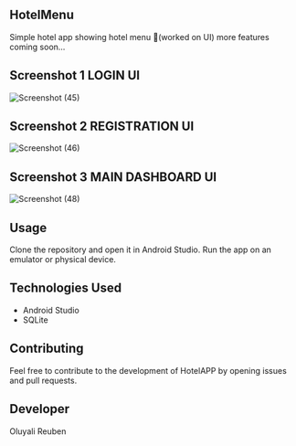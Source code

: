 ## HotelMenu
Simple hotel app showing hotel menu 🍔(worked on UI) more features coming soon...

## Screenshot 1 LOGIN UI

![Screenshot (45)](https://github.com/oluyalireuben/HotelMenu/assets/60091643/3f546476-1b70-490e-b738-89c0cf5ab301)

## Screenshot 2 REGISTRATION UI
![Screenshot (46)](https://github.com/oluyalireuben/HotelMenu/assets/60091643/8c480491-9983-437c-a5d7-1ab156472679)

## Screenshot 3 MAIN DASHBOARD UI
![Screenshot (48)](https://github.com/oluyalireuben/HotelMenu/assets/60091643/6006af02-c994-4ad2-a94e-1fa2047dce49)

## Usage

Clone the repository and open it in Android Studio. Run the app on an emulator or physical device.

## Technologies Used

- Android Studio
- SQLite

## Contributing

Feel free to contribute to the development of HotelAPP by opening issues and pull requests.

## Developer

Oluyali Reuben


